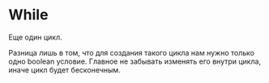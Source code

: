 # While
Еще один цикл.

Разница лишь в том, что для создания такого цикла нам нужно только одно boolean условие.
Главное не забывать изменять его внутри цикла, иначе цикл будет бесконечным.
